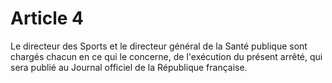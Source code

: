# Article 4

Le directeur des Sports et le directeur général de la Santé publique sont chargés chacun en ce qui le concerne, de l'exécution du présent arrêté, qui sera publié au Journal officiel de la République française.
